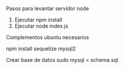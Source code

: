 Pasos para levantar servidor node
1. Ejecutar npm install
2. Ejecutar node index.js

Complementos ubuntu necesarios

npm install sequelize mysql2

Crear base de datos
sudo mysql < schema.sql